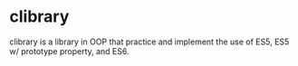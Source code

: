 # clibrary
clibrary is a library in OOP that practice and implement the use of ES5, ES5 w/ prototype property, and ES6.

